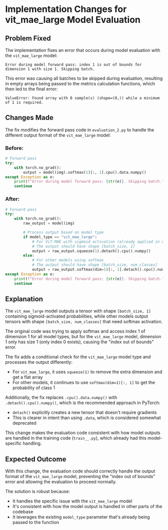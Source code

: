 # Implementation Changes for vit_mae_large Model Evaluation

## Problem Fixed

The implementation fixes an error that occurs during model evaluation with the `vit_mae_large` model:

```
Error during model forward pass: index 1 is out of bounds for dimension 1 with size 1. Skipping batch.
```

This error was causing all batches to be skipped during evaluation, resulting in empty arrays being passed to the metrics calculation functions, which then led to the final error:

```
ValueError: Found array with 0 sample(s) (shape=(0,)) while a minimum of 1 is required.
```

## Changes Made

The fix modifies the forward pass code in `evaluation_2.py` to handle the different output format of the `vit_mae_large` model:

### Before:

```python
# Forward pass
try:
    with torch.no_grad():
        output = model(img).softmax(1)[:, 1].cpu().data.numpy()
except Exception as e:
    print(f"Error during model forward pass: {str(e)}. Skipping batch.")
    continue
```

### After:

```python
# Forward pass
try:
    with torch.no_grad():
        raw_output = model(img)

        # Process output based on model type
        if model_type == "vit_mae_large":
            # For ViT-MAE with sigmoid activation (already applied in model's forward method)
            # The output should have shape [batch_size, 1]
            output = raw_output.squeeze(1).detach().cpu().numpy()
        else:
            # For other models using softmax
            # The output should have shape [batch_size, num_classes]
            output = raw_output.softmax(dim=1)[:, 1].detach().cpu().numpy()
except Exception as e:
    print(f"Error during model forward pass: {str(e)}. Skipping batch.")
    continue
```

## Explanation

The `vit_mae_large` model outputs a tensor with shape `[batch_size, 1]` containing sigmoid-activated probabilities, while other models output tensors with shape `[batch_size, num_classes]` that need softmax activation.

The original code was trying to apply softmax and access index 1 of dimension 1 for all model types, but for the `vit_mae_large` model, dimension 1 only has size 1 (only index 0 exists), causing the "index out of bounds" error.

The fix adds a conditional check for the `vit_mae_large` model type and processes the output differently:
- For `vit_mae_large`, it uses `squeeze(1)` to remove the extra dimension and get a flat array
- For other models, it continues to use `softmax(dim=1)[:, 1]` to get the probability of class 1

Additionally, the fix replaces `.cpu().data.numpy()` with `.detach().cpu().numpy()`, which is the recommended approach in PyTorch:
- `detach()` explicitly creates a new tensor that doesn't require gradients
- This is clearer in intent than using `.data`, which is considered somewhat deprecated

This change makes the evaluation code consistent with how model outputs are handled in the training code (`train__.py`), which already had this model-specific handling.

## Expected Outcome

With this change, the evaluation code should correctly handle the output format of the `vit_mae_large` model, preventing the "index out of bounds" error and allowing the evaluation to proceed normally.

The solution is robust because:
- It handles the specific issue with the `vit_mae_large` model
- It's consistent with how the model output is handled in other parts of the codebase
- It leverages the existing `model_type` parameter that's already being passed to the function
